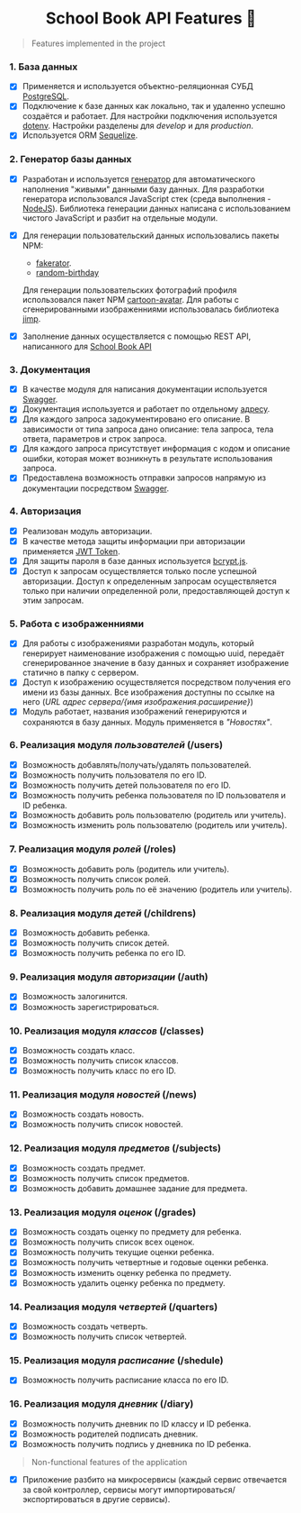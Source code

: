 <h1 align="center">School Book API Features 🚀</h1>

> Features implemented in the project

### 1. База данных
- [x] Применяется и используется объектно-реляционная СУБД [PostgreSQL](https://www.postgresql.org/).
- [x] Подключение к базе данных как локально, так и удаленно успешно создаётся и работает. Для настройки подключения используется [dotenv](https://www.npmjs.com/package/dotenv). Настройки разделены для *develop* и для *production*.
- [x] Используется ORM [Sequelize](https://sequelize.org/).

### 2. Генератор базы данных
- [x] Разработан и используется [генератор](https://github.com/wowblvck/db-autocreate) для автоматического наполнения "живыми" данными базу данных. Для разработки генератора использовался JavaScript стек (среда выполнения - [NodeJS](https://nodejs.org/en/)). Библиотека генерации данных написана с использованием чистого JavaScript и разбит на отдельные модули.
- [x] Для генерации пользовательский данных использовались пакеты NPM:
  *  [fakerator](https://github.com/icebob/fakerator).
  *  [random-birthday](https://github.com/mock-end/random-birthday)

  Для генерации пользовательских фотографий профиля использовался пакет NPM [cartoon-avatar](https://github.com/Ashwinvalento/cartoon-avatar).
  Для работы с сгенерированными изображенниями использовалась библиотека [jimp](https://github.com/jimp-dev/jimp).
- [x] Заполнение данных осуществляется с помощью REST API, написанного для [School Book API](README.md)

### 3. Документация
- [x] В качестве модуля для написания документации используется [Swagger](https://swagger.io/).
- [x] Документация используется и работает по отдельному [адресу](https://school-book-production.up.railway.app/api/docs).
- [x] Для каждого запроса задокументировано его описание. В зависимости от типа запроса дано описание: тела запроса, тела ответа, параметров и строк запроса.
- [x] Для каждого запроса присутствует информация с кодом и описание ошибки, которая может возникнуть в результате использования запроса.
- [x] Предоставлена возможность отправки запросов напрямую из документации посредством [Swagger](https://swagger.io/).

### 4. Авторизация
- [x] Реализован модуль авторизации.
- [x] В качестве метода защиты информации при авторизации применяется [JWT Token](https://jwt.io/).
- [x] Для защиты пароля в базе данных используется [bcrypt.js](https://github.com/kelektiv/node.bcrypt.js).
- [x] Доступ к запросам осуществляется только после успешной авторизации. Доступ к определенным запросам осуществляется только при наличии определенной роли, предоставляющей доступ к этим запросам.

### 5. Работа с изображенниями
- [x] Для работы с изображениями разработан модуль, который генерирует наименование изображения с помощью uuid, передаёт сгенерированное значение в базу данных и сохраняет изображение статично в папку с сервером.
- [x] Доступ к изображению осуществляется посредством получения его имени из базы данных. Все изображения доступны по ссылке на него (*URL адрес сервера/{имя изображения.расширение}*)
- [x] Модуль работает, названия изображений генерируются и сохраняются в базу данных. Модуль применяется в *"Новостях"*. 

### 6. Реализация модуля *пользователей* (/users)
- [x] Возможность добавлять/получать/удалять пользователей.
- [x] Возможность получить пользователя по его ID.
- [x] Возможность получить детей пользователя по его ID.
- [x] Возможность получить ребенка пользователя по ID пользователя и ID ребенка.
- [x] Возможность добавить роль пользователю (родитель или учитель).
- [x] Возможность изменить роль пользователю (родитель или учитель).
  
### 7. Реализация модуля *ролей* (/roles) 
- [x] Возможность добавить роль (родитель или учитель).
- [x] Возможность получить список ролей.
- [x] Возможность получить роль по её значению (родитель или учитель).
  
### 8. Реализация модуля *детей* (/childrens)
- [x] Возможность добавить ребенка.
- [x] Возможность получить список детей.
- [x] Возможность получить ребенка по его ID.

### 9. Реализация модуля *авторизации* (/auth)
- [x] Возможность залогинится.
- [x] Возможность зарегистрироваться.

### 10. Реализация модуля *классов* (/classes)
- [x] Возможность создать класс.
- [x] Возможность получить список классов.
- [x] Возможность получить класс по его ID.

### 11. Реализация модуля *новостей* (/news)
- [x] Возможность создать новость.
- [x] Возможность получить список новостей.

### 12. Реализация модуля *предметов* (/subjects)
- [x] Возможность создать предмет.
- [x] Возможность получить список предметов.
- [x] Возможность добавить домашнее задание для предмета.

### 13. Реализация модуля *оценок* (/grades)
- [x] Возможность создать оценку по предмету для ребенка.
- [x] Возможность получить список всех оценок.
- [x] Возможность получить текущие оценки ребенка.
- [x] Возможность получить четвертные и годовые оценки ребенка.
- [x] Возможность изменить оценку ребенка по предмету.
- [x] Возможность удалить оценку ребенка по предмету.

### 14. Реализация модуля *четвертей* (/quarters)
- [x] Возможность создать четверть.
- [x] Возможность получить список четвертей.

### 15. Реализация модуля *расписание* (/shedule)
- [x] Возможность получить расписание класса по его ID.

### 16. Реализация модуля *дневник* (/diary)
- [x] Возможность получить дневник по ID классу и ID ребенка.
- [x] Возможность родителей подписать дневник.
- [x] Возможность получить подпись у дневника по ID ребенка.

> Non-functional features of the application

- [x] Приложение разбито на микросервисы (каждый сервис отвечается за свой контроллер, сервисы могут импортироваться/экспортироваться в другие сервисы).